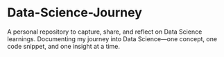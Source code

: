 # Data-Science-Journey
A personal repository to capture, share, and reflect on Data Science learnings. Documenting my journey into Data Science—one concept, one code snippet, and one insight at a time.
